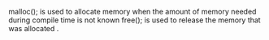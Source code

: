 malloc(); is used to allocate memory when the amount of memory needed during compile time is not known
free(); is used to release the memory that was allocated .
